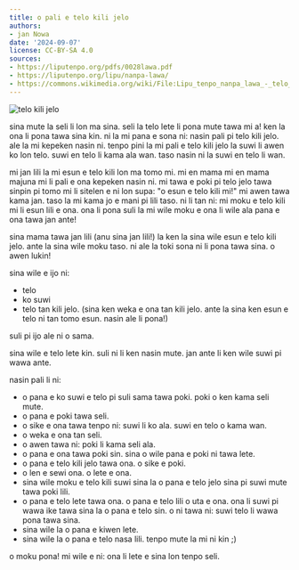```yaml
---
title: o pali e telo kili jelo
authors:
- jan Nowa
date: '2024-09-07'
license: CC-BY-SA 4.0
sources:
- https://liputenpo.org/pdfs/0028lawa.pdf
- https://liputenpo.org/lipu/nanpa-lawa/
- https://commons.wikimedia.org/wiki/File:Lipu_tenpo_nanpa_lawa_-_telo_kili_jelo.png
---
```


![telo kili jelo](https://upload.wikimedia.org/wikipedia/commons/1/15/Lipu_tenpo_nanpa_lawa_-_telo_kili_jelo.png)

sina mute la seli li lon ma sina. seli la telo lete li pona mute tawa mi a! ken la ona li pona tawa sina kin. ni la mi pana e sona ni: nasin pali pi telo kili jelo. ale la mi kepeken nasin ni. tenpo pini la mi pali e telo kili jelo la suwi li awen ko lon telo. suwi en telo li kama ala wan. taso nasin ni la suwi en telo li wan.

mi jan lili la mi esun e telo kili lon ma tomo mi. mi en mama mi en mama majuna mi li pali e ona kepeken nasin ni. mi tawa e poki pi telo jelo tawa sinpin pi tomo mi li sitelen e ni lon supa: "o esun e telo kili mi!" mi awen tawa kama jan. taso la mi kama jo e mani pi lili taso. ni li tan ni: mi moku e telo kili mi li esun lili e ona. ona li pona suli la mi wile moku e ona li wile ala pana e ona tawa jan ante!

sina mama tawa jan lili (anu sina jan lili!) la ken la sina wile esun e telo kili jelo. ante la sina wile moku taso. ni ale la toki sona ni li pona tawa sina. o awen lukin!

sina wile e ijo ni:

- telo
- ko suwi
- telo tan kili jelo. (sina ken weka e ona tan kili jelo. ante la sina ken esun e telo ni tan tomo esun. nasin ale li pona!)

suli pi ijo ale ni o sama.

sina wile e telo lete kin. suli ni li ken nasin mute. jan ante li ken wile suwi pi wawa ante.

nasin pali li ni:

- o pana e ko suwi e telo pi suli sama tawa poki. poki o ken kama seli mute.
- o pana e poki tawa seli.
- o sike e ona tawa tenpo ni: suwi li ko ala. suwi en telo o kama wan.
- o weka e ona tan seli.
- o awen tawa ni: poki li kama seli ala.
- o pana e ona tawa poki sin. sina o wile pana e poki ni tawa lete.
- o pana e telo kili jelo tawa ona. o sike e poki.
- o len e sewi ona. o lete e ona.
- sina wile moku e telo kili suwi sina la o pana e telo jelo sina pi suwi mute tawa poki lili.
- o pana e telo lete tawa ona. o pana e telo lili o uta e ona. ona li suwi pi wawa ike tawa sina la o pana e telo sin. o ni tawa ni: suwi telo li wawa pona tawa sina.
- sina wile la o pana e kiwen lete.
- sina wile la o pana e telo nasa lili. tenpo mute la mi ni kin ;)

o moku pona! mi wile e ni: ona li lete e sina lon tenpo seli.
